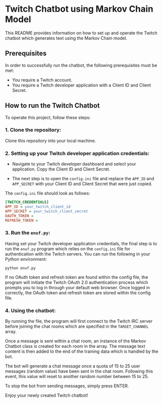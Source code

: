 # Twitch Chatbot using Markov Chain Model

This README provides information on how to set up and operate the Twitch chatbot which generates text using the Markov Chain model.

## Prerequisites

In order to successfully run the chatbot, the following prerequisites must be met:

- You require a Twitch account.
- You require a Twitch developer application with a Client ID and Client Secret.

## How to run the Twitch Chatbot

To operate this project, follow these steps:

### 1. Clone the repository:

Clone this repository into your local machine.

### 2. Setting up your Twitch developer application credentials:

- Navigate to your Twitch developer dashboard and select your application. Copy the Client ID and Client Secret.

- The next step is to open the `config.ini` file and replace the `APP_ID` and `APP_SECRET` with your Client ID and Client Secret that were just copied.

The `config.ini` file should look as follows:

```ini
[TWITCH_CREDENTIALS]
APP_ID = your_twitch_client_id
APP_SECRET = your_twitch_client_secret
OAUTH_TOKEN = 
REFRESH_TOKEN =
```

### 3. Run the `enuf.py`:

Having set your Twitch developer application credentials, the final step is to run the `enuf.py` program which relies on the `config.ini` file for authentication with the Twitch servers. You can run the following in your Python environment:
```
python enuf.py
```

If no OAuth token and refresh token are found within the config file, the program will initiate the Twitch OAuth 2.0 authentication process which prompts you to log in through your default web browser. Once logged in correctly, the OAuth token and refresh token are stored within the config file.

### 4. Using the chatbot:

By running the file, the program will first connect to the Twitch IRC server before joining the chat rooms which are specified in the `TARGET_CHANNEL` array.

Once a message is sent within a chat room, an instance of the Markov Chatbot class is created for each room in the array. The message text content is then added to the end of the training data which is handled by the bot.

The bot will generate a chat message once a quota of 15 to 25 user messages (random value) have been sent in the chat room. Following this event, this value will reset to another random number between 15 to 25.

To stop the bot from sending messages, simply press ENTER.

Enjoy your newly created Twitch chatbot!

